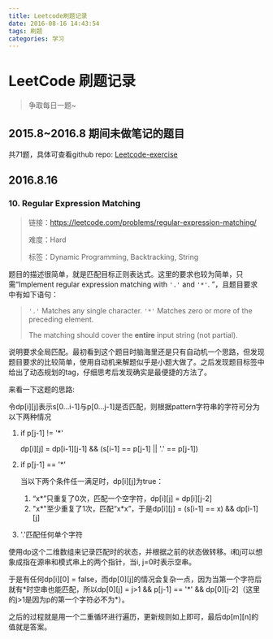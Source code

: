 ```yaml
---
title: Leetcode刷题记录
date: 2016-08-16 14:43:54
tags: 刷题
categories: 学习
---
```


# LeetCode 刷题记录

> 争取每日一题~

## 2015.8~2016.8 期间未做笔记的题目

共71题，具体可查看github repo: [Leetcode-exercise](https://github.com/heshenghuan/leetcode-exercise)

## 2016.8.16

### 10. Regular Expression Matching

> 链接：https://leetcode.com/problems/regular-expression-matching/
>
> 难度：Hard
>
> 标签：Dynamic Programming, Backtracking, String

题目的描述很简单，就是匹配目标正则表达式。这里的要求也较为简单，只需“Implement regular expression matching with `'.'` and `'*'`. ”，且题目要求中有如下语句：

> `'.'` Matches any single character.
> `'*'` Matches zero or more of the preceding element.
>
> The matching should cover the **entire** input string (not partial).

说明要求全局匹配。最初看到这个题目时脑海里还是只有自动机一个思路，但发现题目要求的比较简单，使用自动机来解题似乎是小题大做了。之后发现题目标签中给出了动态规划的tag，仔细思考后发现确实是最便捷的方法了。

来看一下这题的思路:

令dp[i]\[j]表示s[0...i-1]与p[0...j-1]​是否匹配，则根据pattern字符串的字符可分为以下两种情况

1. if p[j-1] != '*'

   dp[i]\[j] = dp[i-1]\[j-1] && (s[i-1] == p[j-1] || '.' == p[j-1])

2. if p[j-1] == '*'

   当以下两个条件任一满足时，dp[i]\[j]为true：

   1. “x*”只重复了0次，匹配一个空字符，dp[i]\[j] = dp[i]\[j-2]
   2. "x*"至少重复了1次，匹配“x\*x”，于是dp[i]\[j] = (s[i-1] == x) && dp[i-1]\[j]

3. '.'匹配任何单个字符

使用dp这个二维数组来记录匹配时的状态，并根据之前的状态做转移。i和j可以想象成指在源串和模式串上的两个指针，当i, j=0时表示空串。

于是有任何dp[i]\[0] = false，而dp[0]\[j]的情况会复杂一点，因为当第一个字符后就有*时空串也能匹配，所以dp[0]\[j] = j>1 && p[j-1] == '\*' && dp[0]\[j-2]（这里的j>1是因为p的第一个字符必不为\*）。

之后的过程就是用一个二重循环进行遍历，更新规则如上即可，最后dp[m]\[n]的值就是答案。
